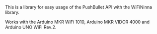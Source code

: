 This is a library for easy usage of the PushBullet API with the WiFiNinna library.

Works with the Arduino MKR WiFi 1010, Arduino MKR VIDOR 4000 and Arduino UNO WiFi Rev.2.


